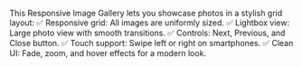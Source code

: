 This Responsive Image Gallery lets you showcase photos in a stylish grid layout:
✅ Responsive grid: All images are uniformly sized. 
✅ Lightbox view: Large photo view with smooth transitions. 
✅ Controls: Next, Previous, and Close button. 
✅ Touch support: Swipe left or right on smartphones. 
✅ Clean UI: Fade, zoom, and hover effects for a modern look.
